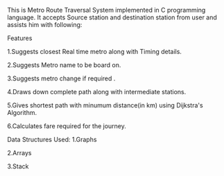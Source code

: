 This is Metro Route Traversal System implemented in C programming language. It accepts Source station and destination station from user and assists him with following:

Features

1.Suggests closest Real time metro along with Timing details.

2.Suggests Metro name to be board on.

3.Suggests metro change if required .

4.Draws down complete path along with intermediate stations.

5.Gives shortest path with minumum distance(in km) using Dijkstra's Algorithm.

6.Calculates fare required for the journey.

Data Structures Used: 1.Graphs

2.Arrays

3.Stack
